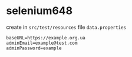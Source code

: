 # selenium648

create in `src/test/resources` file  `data.properties`

```
baseURL=https://example.org.ua
adminEmail=example@test.com
adminPassword=example
```